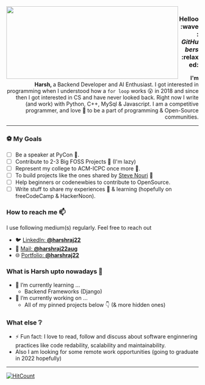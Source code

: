 <img align="left" src="https://gist.githubusercontent.com/harshraj22/3092e29adcdfe266114567e3d6dcfdea/raw/cce67d0f340a7e557c220d573cf780cd66729873/AboutMe.gif" height="190px" width="450px"> 
<div>
  <h3 align="right">Helloo :wave: <i>GitHubers</i> :relaxed:</h3>
  <p align="right"><strong>I'm Harsh, </strong> a Backend Developer and AI Enthusiast. I got interested in programming when I understood how a <code>for loop</code> works 😮 in 2018 and since then I got interested in CS and have never looked back. Right now I write (and work) with Python, C++, MySql &amp; Javascript. I am a competitive programmer, and love 💜 to be a part of programming &amp; Open-Source communities.</p>
</div>


---
### ⚽ My Goals 

- [ ] Be a speaker at PyCon 💜.
- [ ] Contribute to 2-3 Big FOSS Projects 🙈 (I'm lazy)
- [ ] Represent my college to ACM-ICPC once more 🤞.
- [ ] To build projects like the ones shared by [Steve Nouri](https://www.linkedin.com/in/stevenouri/) :movie_camera:
- [ ] Help beginners or codenewbies to contribute to OpenSource.
- [ ] Write stuff to share my experiences 🤔 & learning (hopefully on freeCodeCamp & HackerNoon).

### How to reach me 📫

I use following medium(s) regularly. Feel free to reach out
- 🐦 [LinkedIn: **@harshraj22**](https://www.linkedin.com/in/harshraj22)
- 📩 [Mail: **@harshraj22aug**](mailto:harshraj22aug@gmail.com)
- 🌐 [Portfolio: **@harshraj22** ](https://harshraj22.github.io)

<!-- ⬅️ there is my email, if you are an old schooler :) -->

### What is Harsh upto nowadays 👀

- 🌱 I’m currently learning ...
   - Backend Frameworks (Django)
- 🔭 I’m currently working on ...
    - All of my pinned projects below 👇 (& more hidden ones)

### What else ❔

<!-- - 😄 Pronouns: (He/Him) -->
- ⚡ Fun fact: I love to read, follow and discuss about software enginnering practices like code redability, scalability and maintainability. 
- Also I am looking for some remote work opportunities (going to graduate in 2022 hopefully)

---

[![HitCount](http://hits.dwyl.com/harshraj22/harshraj22.svg)](http://hits.dwyl.com/harshraj22/harshraj22)


<!--
**harshraj22/harshraj22** is a ✨ _special_ ✨ repository because its `README.md` (this file) appears on your GitHub profile.

Here are some ideas to get you started:

- 🔭 I’m currently working on ...
- 🌱 I’m currently learning ...
- 👯 I’m looking to collaborate on ...
- 🤔 I’m looking for help with ...
- 💬 Ask me about ...
- 📫 How to reach me: ...
- 😄 Pronouns: ...
- ⚡ Fun fact: ...
-->
